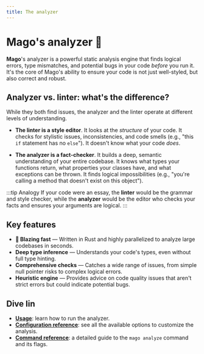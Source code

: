 ```yaml
---
title: The analyzer
---
```


# Mago's analyzer 🔬

**Mago**'s analyzer is a powerful static analysis engine that finds logical errors, type mismatches, and potential bugs in your code _before_ you run it. It's the core of Mago's ability to ensure your code is not just well-styled, but also correct and robust.

## Analyzer vs. linter: what's the difference?

While they both find issues, the analyzer and the linter operate at different levels of understanding.

- **The linter is a style editor**. It looks at the _structure_ of your code. It checks for stylistic issues, inconsistencies, and code smells (e.g., "this `if` statement has no `else`"). It doesn't know what your code _does_.

- **The analyzer is a fact-checker**. It builds a deep, semantic understanding of your entire codebase. It knows what types your functions return, what properties your classes have, and what exceptions can be thrown. It finds logical impossibilities (e.g., "you're calling a method that doesn't exist on this object").

:::tip Analogy
If your code were an essay, the **linter** would be the grammar and style checker, while the **analyzer** would be the editor who checks your facts and ensures your arguments are logical.
:::

## Key features

- **🚀 Blazing fast** — Written in Rust and highly parallelized to analyze large codebases in seconds.
- **Deep type inference** — Understands your code's types, even without full type hinting.
- **Comprehensive checks** — Catches a wide range of issues, from simple null pointer risks to complex logical errors.
- **Heuristic engine** — Provides advice on code quality issues that aren't strict errors but could indicate potential bugs.

## Dive Iin

- **[Usage](./usage.md)**: learn how to run the analyzer.
- **[Configuration reference](./configuration-reference.md)**: see all the available options to customize the analysis.
- **[Command reference](./command-reference.md)**: a detailed guide to the `mago analyze` command and its flags.

